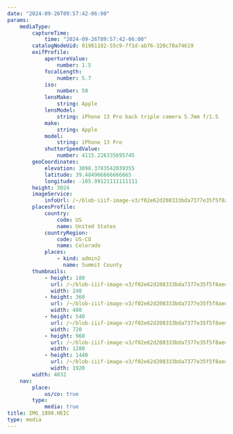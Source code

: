 ```yaml
---
date: "2024-09-26T09:57:42-06:00"
params:
    mediaType:
        captureTime:
            time: "2024-09-26T09:57:42-06:00"
        catalogNodeUid: 01981182-55c9-7f1d-ab76-320c70a74619
        exifProfile:
            apertureValue:
                number: 1.5
            focalLength:
                number: 5.7
            iso:
                number: 50
            lensMake:
                string: Apple
            lensModel:
                string: iPhone 13 Pro back triple camera 5.7mm f/1.5
            make:
                string: Apple
            model:
                string: iPhone 13 Pro
            shutterSpeedValue:
                number: 4115.226335695745
        geoCoordinates:
            elevation: 3098.3783542039355
            latitude: 39.484966666666665
            longitude: -105.99121111111111
        height: 3024
        imageService:
            infoUrl: /~/blob-iiif-image-v3/f02e62d208333bda7377e35f5f8aed44de82c8881e775b8e6d763312a16df466/info.json
        placesProfile:
            country:
                code: US
                name: United States
            countryRegion:
                code: US-CO
                name: Colorado
            places:
                - kind: admin2
                  name: Summit County
        thumbnails:
            - height: 180
              url: /~/blob-iiif-image-v3/f02e62d208333bda7377e35f5f8aed44de82c8881e775b8e6d763312a16df466/full/240%2C180/0/default.jpg
              width: 240
            - height: 360
              url: /~/blob-iiif-image-v3/f02e62d208333bda7377e35f5f8aed44de82c8881e775b8e6d763312a16df466/full/480%2C360/0/default.jpg
              width: 480
            - height: 540
              url: /~/blob-iiif-image-v3/f02e62d208333bda7377e35f5f8aed44de82c8881e775b8e6d763312a16df466/full/720%2C540/0/default.jpg
              width: 720
            - height: 960
              url: /~/blob-iiif-image-v3/f02e62d208333bda7377e35f5f8aed44de82c8881e775b8e6d763312a16df466/full/1280%2C960/0/default.jpg
              width: 1280
            - height: 1440
              url: /~/blob-iiif-image-v3/f02e62d208333bda7377e35f5f8aed44de82c8881e775b8e6d763312a16df466/full/1920%2C1440/0/default.jpg
              width: 1920
        width: 4032
    nav:
        place:
            us/co: true
        type:
            media: true
title: IMG_1890.HEIC
type: media
---
```

